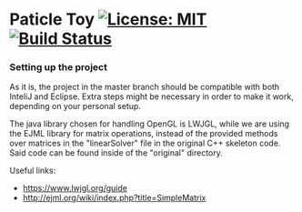 # Paticle Toy [![License: MIT](https://img.shields.io/badge/License-MIT-yellow.svg)](https://opensource.org/licenses/MIT) [![Build Status](https://travis-ci.com/Eddydpyl/ParticleToy.svg?token=Fpth26ybpqjsTJdNeqmb&branch=master)](https://travis-ci.com/Eddydpyl/ParticleToy)

### Setting up the project
As it is, the project in the master branch should be compatible with both InteliJ and Eclipse.
Extra steps might be necessary in order to make it work, depending on your personal setup.

The java library chosen for handling OpenGL is LWJGL, while we are using the EJML library for matrix operations,
 instead of the provided methods over matrices in the "linearSolver" file in the original C++ skeleton code. Said code
 can be found inside of the "original" directory.

Useful links:
- https://www.lwjgl.org/guide
- http://ejml.org/wiki/index.php?title=SimpleMatrix
